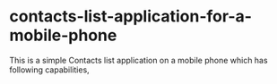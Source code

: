 # contacts-list-application-for-a-mobile-phone
This is a simple Contacts list application on a mobile phone which has following capabilities,

